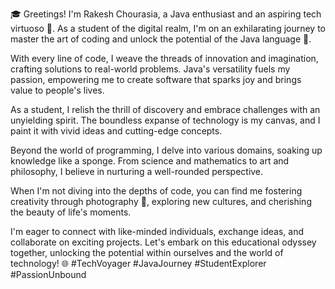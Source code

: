 🎓 Greetings! I'm Rakesh Chourasia, a Java enthusiast and an aspiring tech virtuoso 🌟. As a student of the digital realm, I'm on an exhilarating journey to master the art of coding and unlock the potential of the Java language 🚀.

With every line of code, I weave the threads of innovation and imagination, crafting solutions to real-world problems. Java's versatility fuels my passion, empowering me to create software that sparks joy and brings value to people's lives.

As a student, I relish the thrill of discovery and embrace challenges with an unyielding spirit. The boundless expanse of technology is my canvas, and I paint it with vivid ideas and cutting-edge concepts.

Beyond the world of programming, I delve into various domains, soaking up knowledge like a sponge. From science and mathematics to art and philosophy, I believe in nurturing a well-rounded perspective.

When I'm not diving into the depths of code, you can find me fostering creativity through photography 📸, exploring new cultures, and cherishing the beauty of life's moments.

I'm eager to connect with like-minded individuals, exchange ideas, and collaborate on exciting projects. Let's embark on this educational odyssey together, unlocking the potential within ourselves and the world of technology! 🌐 #TechVoyager #JavaJourney #StudentExplorer #PassionUnbound
